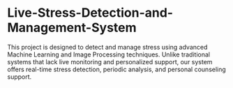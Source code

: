 # Live-Stress-Detection-and-Management-System
This project is designed to detect and manage stress using advanced Machine Learning and Image Processing techniques. Unlike traditional systems that lack live monitoring and personalized support, our system offers real-time stress detection, periodic analysis, and personal counseling support.

